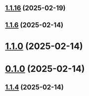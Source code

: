 ## [1.1.16](https://github.com/ErBots/npm-yt/compare/v1.1.6...v1.1.16) (2025-02-19)

## [1.1.6](https://github.com/ErBots/npm-yt/compare/v1.1.0...v1.1.6) (2025-02-14)

# [1.1.0](https://github.com/ErBots/npm-yt/compare/v0.1.0...v1.1.0) (2025-02-14)

# [0.1.0](https://github.com/ErBots/npm-yt/compare/v1.1.4...v0.1.0) (2025-02-14)

## [1.1.4](https://github.com/ErBots/npm-yt/compare/v1.1.3...v1.1.4) (2025-02-14)
